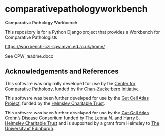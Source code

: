 # comparativepathologyworkbench
Comparative Pathology Workbench

This repository is for a Python Django project that provides a Workbench for Comparative Pathologists

https://workbench-czi-cpw.mvm.ed.ac.uk/home/

See CPW_readme.docx


## Acknowledgements and References

This software was originally developed for use by the <a href="https://www.ed.ac.uk/comparative-pathology">Center for Comparative Pathology</a>, funded by the <a href="https://chanzuckerberg.com/">Chan-Zuckerberg Initiative</a>.

This software was been further developed for use by the <a href="https://www.ed.ac.uk/comparative-pathology/the-gut-cell-atlas-project">Gut Cell Atlas Project</a>, funded by the <a href="https://helmsleytrust.org/">Helmsley Charitable Trust</a>.

This software was been further developed for use by the <a href="www.helmsleytrust.org/gut-cell-atlas/">Gut Cell Atlas Crohn’s Disease Consortium</a> funded by <a href="https://helmsleytrust.org/">The Leona M. and Harry B. Helmsley Charitable Trust</a> and is supported by a grant from Helmsley to <a href="https://www.ed.ac.uk/">The University of Edinburgh</a>. 